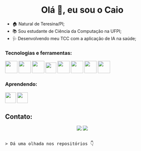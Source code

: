 <h1 align="center" dir="auto">Olá 👋, eu sou o Caio</h1>

- 🏠 Natural de Teresina/PI;
- 📚 Sou estudante de Ciência da Computação na UFPI;
- 🩺 Desenvolvendo meu TCC com a aplicação de IA na saúde;

### Tecnologias e ferramentas:

<i class="devicon-git-plain colored"></i>
<img src="https://cdn.jsdelivr.net/gh/devicons/devicon/icons/mysql/mysql-original-wordmark.svg" width="40px" height="40px"/>
<img src="https://cdn.jsdelivr.net/gh/devicons/devicon/icons/css3/css3-original-wordmark.svg" width="40px" height="40px"/>
<img src="https://cdn.jsdelivr.net/gh/devicons/devicon/icons/html5/html5-original-wordmark.svg" width="40px" height="40px"/>
<img src="https://cdn.jsdelivr.net/gh/devicons/devicon/icons/git/git-original.svg" width="35px" height="35px"/>
<img src="https://cdn.jsdelivr.net/gh/devicons/devicon/icons/linux/linux-original.svg" width="40px" height="40px"/>
<img src="https://cdn.jsdelivr.net/gh/devicons/devicon/icons/java/java-original.svg" width="40px" height="40px"/>
<img src="https://cdn.jsdelivr.net/gh/devicons/devicon/icons/django/django-plain.svg" width="40px" height="40px"/>
<img src="https://cdn.jsdelivr.net/gh/devicons/devicon/icons/flask/flask-original-wordmark.svg" width="40px" height="40px"/>

### Aprendendo:

<i class="devicon-git-plain colored"></i>
<img src="https://cdn.jsdelivr.net/gh/devicons/devicon/icons/javascript/javascript-plain.svg" width="35px" height="35px"/>
<img src="https://cdn.jsdelivr.net/gh/devicons/devicon/icons/docker/docker-original-wordmark.svg" width="35px" height="35px"/>

## Contato:
<div id="contatos" width="50%" dir="auto" style="margin: auto; width: fit-content;">
  <a href="mailto:contato@franciscocaiof@gmail.com"><img loading="lazy" src="https://img.shields.io/badge/Gmail-D14836?style=for-the-badge&logo=gmail&logoColor=white" target="_blank"></a>
  <a href="https://www.linkedin.com/in/caiofeitos4/" target="_blank"><img loading="lazy" src="https://img.shields.io/badge/-LinkedIn-%230077B5?style=for-the-badge&logo=linkedin&logoColor=white" target="_blank"></a>
</div>

##
<pre><span class="pl-k">&gt;</span> Dá uma olhada nos repositórios 👇</pre>












